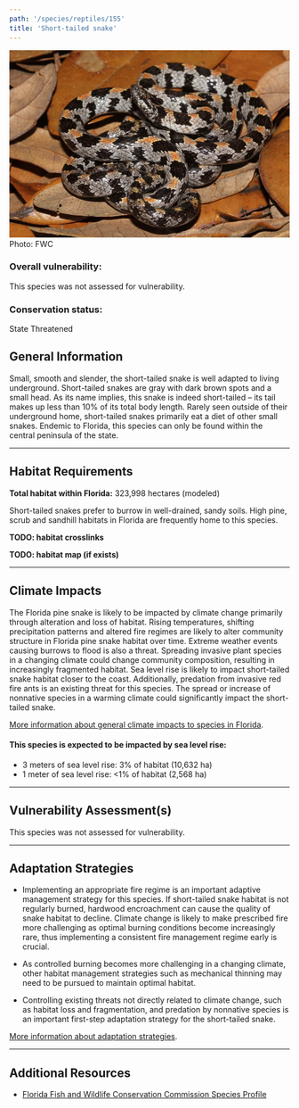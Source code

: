 ```yaml
---
path: '/species/reptiles/155'
title: 'Short-tailed snake'
---
```


<content-header icon="snakes" title="Short-tailed snake" subtitle="Lampropeltis extenuata"></content-header>

<div id="TopSection">

<div class="header-photo"><img src="155.jpg" alt="Photo for Short-tailed snake"/>
<figcaption>Photo: FWC</figcaption></div>

<div>

### Overall vulnerability:

This species was not assessed for vulnerability.

### Conservation status:

State Threatened

</div>
</div>

## General Information

Small, smooth and slender, the short-tailed snake is well adapted to living underground.  Short-tailed snakes are gray with dark brown spots and a small head.  As its name implies, this snake is indeed short-tailed – its tail makes up less than 10% of its total body length.  Rarely seen outside of their underground home, short-tailed snakes primarily eat a diet of other small snakes.  Endemic to Florida, this species can only be found within the central peninsula of the state.

<hr />

## Habitat Requirements

**Total habitat within Florida:** 323,998 hectares (modeled)

Short-tailed snakes prefer to burrow in well-drained, sandy soils. High pine, scrub and sandhill habitats in Florida are frequently home to this species.

**TODO: habitat crosslinks**

**TODO: habitat map (if exists)**

<hr />

## Climate Impacts

The Florida pine snake is likely to be impacted by climate change primarily through alteration and loss of habitat.  Rising temperatures, shifting precipitation patterns and altered fire regimes are likely to alter community structure in Florida pine snake habitat over time.  Extreme weather events causing burrows to flood is also a threat.  Spreading invasive plant species in a changing climate could change community composition, resulting in increasingly fragmented habitat.  Sea level rise is likely to impact short-tailed snake habitat closer to the coast.  Additionally, predation from invasive red fire ants is an existing threat for this species.  The spread or increase of nonnative species in a warming climate could significantly impact the short-tailed snake.

[More information about general climate impacts to species in Florida](/impacts/species).


#### This species is expected to be impacted by sea level rise:

- 3 meters of sea level rise: 3% of habitat (10,632 ha)
- 1 meter of sea level rise: <1% of habitat (2,568 ha)
    

<hr />

## Vulnerability Assessment(s)

This species was not assessed for vulnerability.

<hr />

## Adaptation Strategies

- Implementing an appropriate fire regime is an important adaptive management strategy for this species.  If short-tailed snake habitat is not regularly burned, hardwood encroachment can cause the quality of snake habitat to decline.  Climate change is likely to make prescribed fire more challenging as optimal burning conditions become increasingly rare, thus implementing a consistent fire management regime early is crucial.

- As controlled burning becomes more challenging in a changing climate, other habitat management strategies such as mechanical thinning may need to be pursued to maintain optimal habitat.

- Controlling existing threats not directly related to climate change, such as habitat loss and fragmentation, and predation by nonnative species is an important first-step adaptation strategy for the short-tailed snake.

[More information about adaptation strategies](/strategies).

<hr />


## Additional Resources

- [Florida Fish and Wildlife Conservation Commission Species Profile](https://myfwc.com/wildlifehabitats/profiles/reptiles/snakes/short-tailed-snake/)
